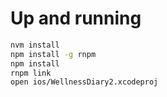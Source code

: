 # Up and running

```bash
nvm install
npm install -g rnpm
npm install
rnpm link
open ios/WellnessDiary2.xcodeproj
```
